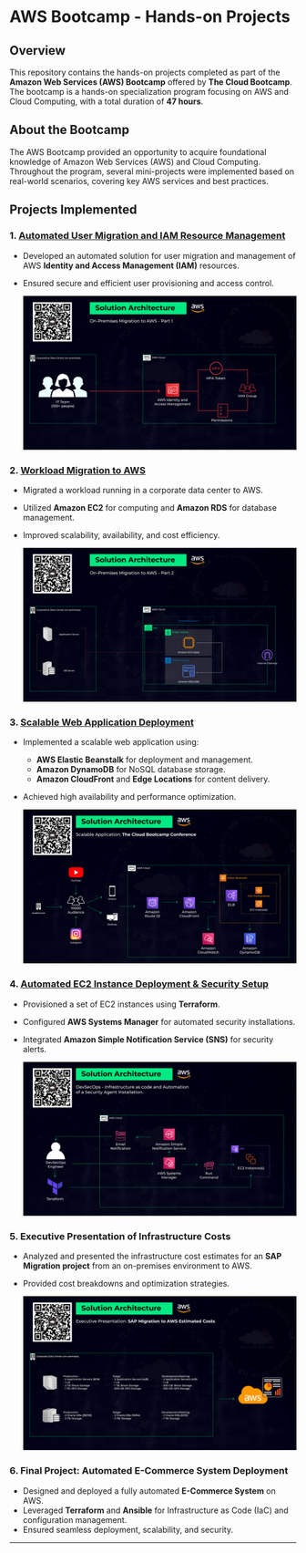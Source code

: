 # AWS Bootcamp - Hands-on Projects

## Overview
This repository contains the hands-on projects completed as part of the **Amazon Web Services (AWS) Bootcamp** offered by **The Cloud Bootcamp**. The bootcamp is a hands-on specialization program focusing on AWS and Cloud Computing, with a total duration of **47 hours**.

## About the Bootcamp
The AWS Bootcamp provided an opportunity to acquire foundational knowledge of Amazon Web Services (AWS) and Cloud Computing. Throughout the program, several mini-projects were implemented based on real-world scenarios, covering key AWS services and best practices.

## Projects Implemented

### 1. **[Automated User Migration and IAM Resource Management](./IAM/Readme.md)**
- Developed an automated solution for user migration and management of AWS **Identity and Access Management (IAM)** resources.
- Ensured secure and efficient user provisioning and access control.
  
  ![](./IAM/images/Architecture.png)

### 2. **[Workload Migration to AWS](./Corporate-DataCenter-Migration//Readme.md)**
- Migrated a workload running in a corporate data center to AWS.
- Utilized **Amazon EC2** for computing and **Amazon RDS** for database management.
- Improved scalability, availability, and cost efficiency.
  
  ![](./Corporate-DataCenter-Migration/images/architecture.png)

### 3. **[Scalable Web Application Deployment](./Scalable-App//Readme.md)**
- Implemented a scalable web application using:
  - **AWS Elastic Beanstalk** for deployment and management.
  - **Amazon DynamoDB** for NoSQL database storage.
  - **Amazon CloudFront** and **Edge Locations** for content delivery.
- Achieved high availability and performance optimization.
  
  ![](./Scalable-App/images/architecture.png)

### 4. **[Automated EC2 Instance Deployment & Security Setup](./DevSecOps/Readme.md)**
- Provisioned a set of EC2 instances using **Terraform**.
- Configured **AWS Systems Manager** for automated security installations.
- Integrated **Amazon Simple Notification Service (SNS)** for security alerts.
  
  ![](./DevSecOps/images/architecture.png)

### 5. **Executive Presentation of Infrastructure Costs**
- Analyzed and presented the infrastructure cost estimates for an **SAP Migration project** from an on-premises environment to AWS.
- Provided cost breakdowns and optimization strategies.
  
  ![](./SAP-Infrastructure-Migration-Costs/images/Architecture.png)

### 6. **Final Project: Automated E-Commerce System Deployment**
- Designed and deployed a fully automated **E-Commerce System** on AWS.
- Leveraged **Terraform** and **Ansible** for Infrastructure as Code (IaC) and configuration management.
- Ensured seamless deployment, scalability, and security.


---

